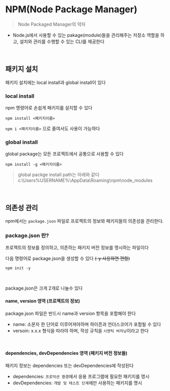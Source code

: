 # NPM(Node Package Manager)
> Node Packaged Manager의 약자
- Node.js에서 사용할 수 있는 pakage(module)들을 관리해주는 저장소 역할을 하고, 설치와 관리를 수행할 수 있는 CLI를 제공한다
<br />

## 패키지 설치
패키지 설치에는 local install과 global install이 있다 
<br />

### local install
npm 명령어로 손쉽게 패키지를 설치할 수 있다
```
npm install <패키지이름>
```
`npm i <패키지이름>` 으로 줄여서도 사용이 가능하다 
<br />

### global install
global package는 모든 프로젝트에서 공통으로 사용할 수 있다
```
npm install -g <패키지이름>
```
> global packge install path는 아래와 같다 <br />
> c:\Users\%USERNAME%\AppData\Roaming\npm\node_modules
<br />

## 의존성 관리
npm에서는 `package.json` 파일로 프로젝트의 정보와 패키지들의 의존성을 관리한다.
<br />

### package.json 란?
프로젝트의 정보를 정의하고, 의존하는 패키지 버전 정보를 명시하는 파일이다
<br />

다음 명령어로 package.json을 생성할 수 있다 ~~(-y 사용하면 편함)~~
```
npm init -y
```
<br />

package.json은 크게 2개로 나눌수 있다
#### name, version 영역 (프로젝트의 정보)
package.json 파일은 반드시 name과 version 항목을 포함해야 한다 <br />
- name: 소문자 한 단어로 이루어져야하며 하이픈과 언더스코어가 포함될 수 있다
- versoin: x.x.x 형식을 따라야 하며, 작성 규칙을 `시맨틱 버저닝`이라고 한다
<br />

#### dependencies, devDependencies 영역 (패키지 버전 정보들)
패키지 정보는 dependencies 또는 devDependencies에 작성된다 <br />
- dependencies: `프로덕션 환경`에서 응용 프로그램에 필요한 패키지를 명시
- devDependencies: `개발 및 테스트 단계`에만 사용하는 패키지를 명시